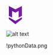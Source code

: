 ![alt text](https://github.com/adam-p/markdown-here/raw/master/src/common/images/icon48.png "Logo Title Text 1")

![alt text](https://github.com/diegodatadeveloper/Generador-de-Datos-de-Prueba/pythonData.png)

!pythonData.png
